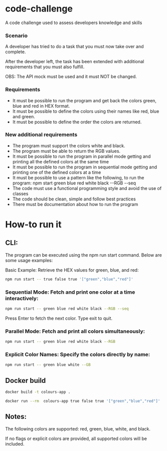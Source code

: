 # code-challenge

A code challenge used to assess developers knowledge and skills

### Scenario

A developer has tried to do a task that you must now take over and complete.

After the developer left, the task has been extended with additional requirements that you must also fulfill.

OBS: The API mock must be used and it must NOT be changed.

### Requirements

- It must be possible to run the program and get back the colors green, blue and red in HEX format.
- It must be possible to define the colors using their names like red, blue and green.
- It must be possible to define the order the colors are returned.

### New additional requirements

- The program must support the colors white and black.
- The program must be able to return the RGB values.
- It must be possible to run the program in parallel mode getting and printing all the defined colors at the same time
- It must be possible to run the program in sequential mode getting and printing one of the defined colors at a time
- It must be possible to use a pattern like the following, to run the program: npm start green blue red white black --RGB --seq
- The code must use a functional programming style and avoid the use of classes
- The code should be clean, simple and follow best practices
- There must be documentation about how to run the program

# How-to run it

## CLI:

The program can be executed using the npm run start command. Below are some usage examples:

Basic Example: Retrieve the HEX values for green, blue, and red:

```bash
npm run start -- true false true '["green","blue","red"]'
```

### Sequential Mode: Fetch and print one color at a time interactively:

```bash
npm run start -- green blue red white black --RGB --seq
```

Press Enter to fetch the next color.
Type exit to quit.

### Parallel Mode: Fetch and print all colors simultaneously:

```bash
npm run start -- green blue red white black --RGB
```

### Explicit Color Names: Specify the colors directly by name:

```bash
npm run start -- green blue white --GB
```

## Docker build

```bash
docker build -t colours-app .
```

```bash
docker run --rm  colours-app true false true '["green","blue","red"]'
```

## Notes:

The following colors are supported: red, green, blue, white, and black.

If no flags or explicit colors are provided, all supported colors will be included.
